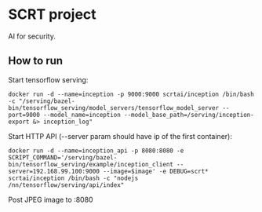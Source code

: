 # SCRT project
AI for security.


## How to run

Start tensorflow serving:
```
docker run -d --name=inception -p 9000:9000 scrtai/inception /bin/bash -c "/serving/bazel-bin/tensorflow_serving/model_servers/tensorflow_model_server --port=9000 --model_name=inception --model_base_path=/serving/inception-export &> inception_log"
```

Start HTTP API (--server param should have ip of the first container):
```
docker run -d --name=inception_api -p 8080:8080 -e SCRIPT_COMMAND='/serving/bazel-bin/tensorflow_serving/example/inception_client --server=192.168.99.100:9000 --image=$image' -e DEBUG=scrt* scrtai/inception /bin/bash -c "nodejs /nn/tensorflow/serving/api/index"
```

Post JPEG image to <host>:8080
